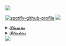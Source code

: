 <img src="https://file.garden/Zvc9-_BkGl48gASt/Picsart_25-04-06_19-38-23-851.webp">

[![spotify-github-profile](https://spotify-github-profile.kittinanx.com/api/view?uid=31blrcsa5a2jfah66gxcy2gdm6he&cover_image=true&theme=default&show_offline=true&background_color=121212&interchange=true)](https://spotify-github-profile.kittinanx.com/api/view?uid=31blrcsa5a2jfah66gxcy2gdm6he&redirect=true) <img src="https://file.garden/Zvc9-_BkGl48gASt/8ef0592268e15e3f1dc99dfb8b349e5a-removebg-preview.png"><br>

<details><summary style="font-size: 13px;" class="mb8"><u>𝓢𝓽𝓪𝓶𝓹𝓼</u> </summary>

<p>
sorry if stamps are repeated i'm kidna stupi d.<br>
<img src="https://file.garden/Zvc9-_BkGl48gASt/tumblr_24e01291512666456ca1792db2a09ec9_a2df73a1_100.png"><img src="https://file.garden/Zvc9-_BkGl48gASt/tumblr_3fa9f848a4cc94669f78e4146798c9af_742dc17c_100.jpg"><img src="https://file.garden/Zvc9-_BkGl48gASt/glowface.gif"><img src="https://file.garden/Zvc9-_BkGl48gASt/simon.gif"><img src="https://file.garden/Zvc9-_BkGl48gASt/tumblr_9e4da4266cb8324d0f3af2c21472080c_41a6fca0_100.png"><img src="https://file.garden/Zvc9-_BkGl48gASt/mcr5_stamp.webp"><img src="https://file.garden/Zvc9-_BkGl48gASt/dda7n69-636915b8-4dce-4c1f-8d4e-51cf4cb648d9.png"><img src="https://file.garden/Zvc9-_BkGl48gASt/tumblr_3520e5b5c0b68f7a3ffefee772f833a0_a3e9f9e6_100.webp"><img src="https://file.garden/Zvc9-_BkGl48gASt/Elephant-stamp.gif"><img src="https://file.garden/Zvc9-_BkGl48gASt/tumblr_bc7a6e6fb0674736e93fabd22fcab1e6_ed30ed33_100.png"><img src="https://file.garden/Zvc9-_BkGl48gASt/b13.png"><img src="https://file.garden/Zvc9-_BkGl48gASt/tumblr_056cbdfb5170cb3e3bf6ed59f4cd56f6_5c10352d_100.png"><img src="https://file.garden/Zvc9-_BkGl48gASt/4dcff2ea0f1c83904f2c0f784e6d43359c0e8928.gif"><img src="https://file.garden/Zvc9-_BkGl48gASt/b713dce3204784c81b046825af3b3c7ccfe78df9.gif"><img src="https://file.garden/Zvc9-_BkGl48gASt/75dfa2076ad394a80a5ec1a0009961320765d66a.gif"><img src="https://file.garden/Zvc9-_BkGl48gASt/tumblr_inline_ont4mw6Ssw1u5rvwj_500.gif"><img src="https://file.garden/Zvc9-_BkGl48gASt/43eb00f4.png"><img src="https://file.garden/Zvc9-_BkGl48gASt/tumblr_ph0qh6iOk31xy0eh3o3_100.png"><img src="https://file.garden/Zvc9-_BkGl48gASt/b296ad46edac6c8542652a276160be63485d1192.png"><img src="https://file.garden/Zvc9-_BkGl48gASt/c114da31dcd997ad6ff69bb0a18038c4f6228d74.png"><img src="https://file.garden/Zvc9-_BkGl48gASt/d48c61bba47adb45d5703100b57cf9b655436814.png"><img src="https://file.garden/Zvc9-_BkGl48gASt/bakerrainbow.png"><img src="https://file.garden/Zvc9-_BkGl48gASt/tumblr_24cd8cf9bc4bda1b88a5f4abead015ec_ad327217_100.jpg"><img src="https://file.garden/Zvc9-_BkGl48gASt/ferret.png"><img src="https://file.garden/Zvc9-_BkGl48gASt/believe.png"><img src="https://file.garden/Zvc9-_BkGl48gASt/baddecisions.png"><img src="https://file.garden/Zvc9-_BkGl48gASt/furret2.png"><img src="https://file.garden/Zvc9-_BkGl48gASt/guinea.gif"><img src="https://file.garden/Zvc9-_BkGl48gASt/ilovemusic.gif"><img src="https://file.garden/Zvc9-_BkGl48gASt/rockmusic.gif"><img src="https://file.garden/Zvc9-_BkGl48gASt/ddw2ege-da13eb4c-1997-413c-9f7d-bb874bf776cf.png"><img src="https://file.garden/Zvc9-_BkGl48gASt/kandi.png"><img src="https://file.garden/Zvc9-_BkGl48gASt/Homestuckshater.webp"><img src="https://file.garden/Zvc9-_BkGl48gASt/emoshavefeelinh2.gif"><img src="https://file.garden/Zvc9-_BkGl48gASt/omgg.png"><img src="https://file.garden/Zvc9-_BkGl48gASt/badapple.gif"><img src="https://file.garden/Zvc9-_BkGl48gASt/_3.png"><img src="https://file.garden/Zvc9-_BkGl48gASt/Karkathit.gif"><img src="https://file.garden/Zvc9-_BkGl48gASt/carseatheadrest.jpg"><img src="https://file.garden/Zvc9-_BkGl48gASt/dave1.png"><img src="https://file.garden/Zvc9-_BkGl48gASt/luv-zombies1.jpg"><img src="https://file.garden/Zvc9-_BkGl48gASt/apple_shoe.png"><img src="https://file.garden/Zvc9-_BkGl48gASt/buttons.png"><img src="https://file.garden/Zvc9-_BkGl48gASt/belts.png"><img src="https://file.garden/Zvc9-_BkGl48gASt/dirk.gif"><img src="https://file.garden/Zvc9-_BkGl48gASt/emo_b.png"><img src="https://file.garden/Zvc9-_BkGl48gASt/princess.gif"><img src="https://file.garden/Zvc9-_BkGl48gASt/wallace1.png"><img src="https://file.garden/Zvc9-_BkGl48gASt/vampires.png"><img src="https://file.garden/Zvc9-_BkGl48gASt/jthm-fan.gif"><img src="https://file.garden/Zvc9-_BkGl48gASt/hardly-logout.png"><img src="https://file.garden/Zvc9-_BkGl48gASt/black-dresses4.png"><img src="https://file.garden/Zvc9-_BkGl48gASt/tumblr_bc7a6e6fb0674736e93fabd22fcab1e6_ed30ed33_100.png"><img src="https://file.garden/Zvc9-_BkGl48gASt/tumblr_78a963353822a92f1905b9361ca56699_14dd2fa3_100.gif"><img src="https://file.garden/Zvc9-_BkGl48gASt/Davesteidee.gif"><img src="https://file.garden/Zvc9-_BkGl48gASt/389249151404cfc697bad3ef310ce0d57af77ea4.gif"><img src="https://file.garden/Zvc9-_BkGl48gASt/nepeta.gif"><img src="https://file.garden/Zvc9-_BkGl48gASt/dsprite.png"><img src="https://file.garden/Zvc9-_BkGl48gASt/tumblr_7ef9cb744d226fab1fb380457ed243cf_a880444d_100.webp"><img src="https://file.garden/Zvc9-_BkGl48gASt/tumblr_0757d8e8f3637781a85096653e674fa8_adecd379_100.jpg"><img src="https://file.garden/Zvc9-_BkGl48gASt/leopard_print.png"><img src="https://file.garden/Zvc9-_BkGl48gASt/mustache.png"><img src="https://file.garden/Zvc9-_BkGl48gASt/dave1.png"><img src="https://file.garden/Zvc9-_BkGl48gASt/typos.gif"><img src="https://file.garden/Zvc9-_BkGl48gASt/80c31af7408b92eefd6674acaef73e8cd05af54d.gif"><img src="https://file.garden/Zvc9-_BkGl48gASt/f92e40a3.png"><img src="https://file.garden/Zvc9-_BkGl48gASt/9f2163914360aeb2f50ffd9aef85103d85c65256.gif"><img src="https://file.garden/Zvc9-_BkGl48gASt/d1em5fa-209976bd-c4dc-4ee2-a8b0-ccfc8a52a345.gif"><img src="https://file.garden/Zvc9-_BkGl48gASt/aeaeaeaeaw.png"><img src="https://file.garden/Zvc9-_BkGl48gASt/d2ofn3j-b424517b-62d6-42f0-a530-a9b0fb934a80.gif"><img src="https://file.garden/Zvc9-_BkGl48gASt/db9v397-284db557-6847-4d21-ad1a-fd986c4d4176.png"><img src="https://file.garden/Zvc9-_BkGl48gASt/da6qxyg-b84be382-3c87-487b-87ef-e481f61c6589.png"><img src="https://file.garden/Zvc9-_BkGl48gASt/dbvx3ch-78fab7e3-e1b7-462d-b7ea-d9157cfa8224.png"><img src="https://file.garden/Zvc9-_BkGl48gASt/d55xsql-923d5b66-8a86-40f9-af8d-607d0452d2e0.png"><img src="https://file.garden/Zvc9-_BkGl48gASt/d6lbdlr-f50b9f99-8c24-4f47-9fa6-7cd734a23ef8.png"><img src="https://file.garden/Zvc9-_BkGl48gASt/d4pem6a-17abc6e0-7aad-489f-8ca5-105b94dcd0d1.gif"><img src="https://file.garden/Zvc9-_BkGl48gASt/d8yrl1j-c8e962fc-50ce-48e5-bcaa-01e785f5ad1c.gif"><img src="https://file.garden/Zvc9-_BkGl48gASt/jay-2.png"><img src="https://file.garden/Zvc9-_BkGl48gASt/dggu38j-168d8a94-1d27-43cb-afe0-8922c98c0147.gif"><img src="https://file.garden/Zvc9-_BkGl48gASt/dggu4al-4ff6b685-af28-4878-97d1-b063a1ecc531.gif"><img src="https://file.garden/Zvc9-_BkGl48gASt/dgdrcch-6ab5cda3-66f9-4069-a8fb-add4e5f34a16.gif"><img src="https://file.garden/Zvc9-_BkGl48gASt/SEBASTIAN-PETPET.gif"><img src="https://file.garden/Zvc9-_BkGl48gASt/dgnefgj-58722b58-027e-4479-a982-e127148392aa.gif"><img src="https://file.garden/Zvc9-_BkGl48gASt/dgh9a6e-b402b992-8531-4acc-b096-c3d20a2c2e1d.gif"><img src="https://file.garden/Zvc9-_BkGl48gASt/d5lqnoe-677cb00e-d374-4378-bfc6-887665f51371.png"><img src="https://file.garden/Zvc9-_BkGl48gASt/681d5920.gif"><img src="https://file.garden/Zvc9-_BkGl48gASt/dc835j7-c236b83f-72e7-42d9-a15f-7c94fe9d7b7a.png"><img src="https://file.garden/Zvc9-_BkGl48gASt/tumblr_8b7e548cad2ab672ae14b795e4970700_12c962d7_100.webp"><img src="https://file.garden/Zvc9-_BkGl48gASt/b3.gif"><img src="https://file.garden/Zvc9-_BkGl48gASt/2xDMfyM.jpg"><img src="https://file.garden/Zvc9-_BkGl48gASt/3454ee0cb967132f60b06cf265bcc8b47a3112db.gif"><img src="https://file.garden/Zvc9-_BkGl48gASt/d2igrme-a53e36f5-0c71-48a1-827a-f5ff4200d32a.png"><img src="https://file.garden/Zvc9-_BkGl48gASt/d2osjte-b2037b9f-44b7-4453-afdb-46401adab0d2.png"><img src="https://file.garden/Zvc9-_BkGl48gASt/d2pd2he-b284c3cb-010d-44f2-a963-dfa1d5e185bd.gif"><img src="https://file.garden/Zvc9-_BkGl48gASt/d2pi0ue-c495533d-b35e-4aad-9dac-4fb9aa3a369e.png"><img src="https://file.garden/Zvc9-_BkGl48gASt/tumblr_a1555693a5eda94e1d74a1a7b35f92d4_a431ba05_100.webp"><img src="https://file.garden/Zvc9-_BkGl48gASt/53c2f680.png"><img src="https://file.garden/Zvc9-_BkGl48gASt/160e213c.png"><img src="https://file.garden/Zvc9-_BkGl48gASt/e2b1e50c.png"><img src="https://file.garden/Zvc9-_BkGl48gASt/1d707c13.png"><img src="https://file.garden/Zvc9-_BkGl48gASt/f2bb7bec.png"><img src="https://file.garden/Zvc9-_BkGl48gASt/forest_aes_stamp_by_amekin_d9ok5x2-fullview.png"><img src="https://file.garden/Zvc9-_BkGl48gASt/_no__by_redkuu_da7nb16-fullview.png"><img src="https://file.garden/Zvc9-_BkGl48gASt/d1564u9-60c0ba18-603e-4dda-b6e0-f358bd452784.gif"><img src="https://file.garden/Zvc9-_BkGl48gASt/dark_trees_stamp_by_g0reh0und_d8jccvk-fullview.png"><img src="https://file.garden/Zvc9-_BkGl48gASt/image16.gif"><img src="https://file.garden/Zvc9-_BkGl48gASt/gir__s_bacon_soap_stamp_by_frelly_is_kelly.gif"><img src="https://file.garden/Zvc9-_BkGl48gASt/asdf_fan_by_mr_mooner.png"><img src="https://file.garden/Zvc9-_BkGl48gASt/7ae73b8acbab3639d85100ab8b2d1236-d4qghf1.gif"><img src="https://file.garden/Zvc9-_BkGl48gASt/i_imagine_with_music_stamp_by_tastelessfate.gif"><img src="https://file.garden/Zvc9-_BkGl48gASt/ddbdrjb-d171df1c-abd8-4644-9e88-50e54c7c6eb0.png"><img src="https://file.garden/Zvc9-_BkGl48gASt/dd83bfz-d24abff7-bce1-437f-bcbc-a1241c98c57c.png"><img src="https://file.garden/Zvc9-_BkGl48gASt/dd83bh6-3e9384a4-b0fc-48fb-bd3c-894e9e593f6e.png"><img src="https://file.garden/Zvc9-_BkGl48gASt/dd83bkf-8b5b725b-516d-4e7a-af0e-f02bf4ae4fa8.png"><img src="https://file.garden/Zvc9-_BkGl48gASt/dd7e3vz-4693ee67-65e3-47df-874e-a564c23ae1d9.png"><img src="https://file.garden/Zvc9-_BkGl48gASt/3f7eb5c0.gif"><img src="https://file.garden/Zvc9-_BkGl48gASt/rammy%20ujl.png"><img src="https://file.garden/Zvc9-_BkGl48gASt/hoot%20(4).png"><img src="https://file.garden/Zvc9-_BkGl48gASt/boot%20(5).gif"><img src="https://file.garden/Zvc9-_BkGl48gASt/3813e8ad-fc32-436b-891f-e4461ebce2a0.png"><img src="https://file.garden/Zvc9-_BkGl48gASt/flaiki4.png"><img src="https://file.garden/Zvc9-_BkGl48gASt/Al00ndr44.gif"><img src="https://file.garden/Zvc9-_BkGl48gASt/stamp176.png"><img src="https://file.garden/Zvc9-_BkGl48gASt/oceanicDA.png"><img src="https://file.garden/Zvc9-_BkGl48gASt/miiyukiichan2.png"><img src="https://file.garden/Zvc9-_BkGl48gASt/chocolaterevel2.gif"><img src="https://file.garden/Zvc9-_BkGl48gASt/chocolaterevel1.gif"><img src="https://file.garden/Zvc9-_BkGl48gASt/jackisnotbright.gif"><img src="https://file.garden/Zvc9-_BkGl48gASt/lovezombies.png"><img src="https://file.garden/Zvc9-_BkGl48gASt/dave.png"><img src="https://file.garden/Zvc9-_BkGl48gASt/eeyup.gif"><img src="https://file.garden/Zvc9-_BkGl48gASt/napplejack.png"><img src="https://file.garden/Zvc9-_BkGl48gASt/starlights.png"><img src="https://file.garden/Zvc9-_BkGl48gASt/terezi.png"><img src="https://file.garden/Zvc9-_BkGl48gASt/stamp25.png"><img src="https://file.garden/Zvc9-_BkGl48gASt/special.png"><img src="https://file.garden/Zvc9-_BkGl48gASt/irecorddavestrider.png"><img src="https://file.garden/Zvc9-_BkGl48gASt/funny_noises_by_cr1kk3t_d40pbg7.png"><img src="https://file.garden/Zvc9-_BkGl48gASt/iswear.gif"><img src="https://external-media.spacehey.net/media/sJ9cdg2hx1LF-pOGQdQLWSVHxG52mDmdHiD07FA7VhGg=/https://images-wixmp-ed30a86b8c4ca887773594c2.wixmp.com/i/ea1843dd-a5f3-48dd-b8c9-eb05e25b0b9b/d1nnnbh-ff5dadab-56a9-40aa-b894-d6409459d551.gif"><img src="https://external-media.spacehey.net/media/siTjCVItDu6k-ijd610xHBC0plzmVkB06MFIFN4hGbZw=/https://i.ibb.co/8MvYH5m/glasses-stamp-by-nurserabs-d6scoeh-fullview.png"><img src="https://external-media.spacehey.net/media/s_-w5X4SgkpLnGxUA_j3tvtZrL5MKiKt71iT9PGXfPoE=/https://popteamepic.carrd.co/assets/images/gallery75/d0fad615.png?v10408301085951"><img src="https://file.garden/Zvc9-_BkGl48gASt/goretrance_x_stamp_by_illr0y_di5n02l-fullview.png"><img src="https://file.garden/Zvc9-_BkGl48gASt/mainstream_muthafucka_stamp_by_illr0y_di5n050-fullview.png"><img src="https://file.garden/Zvc9-_BkGl48gASt/badstamp.jpg"><img src="https://file.garden/Zvc9-_BkGl48gASt/ilovev.png"><img src="https://file.garden/Zvc9-_BkGl48gASt/tumblr_a8dcea81b285606d6305c659aafcb7a4_19ca0449_100.png"><img src="https://file.garden/Zvc9-_BkGl48gASt/tumblr_c982fb4c5e101a939c168789bd9e3a37_6832d7e8_100.png"><img src="https://file.garden/Zvc9-_BkGl48gASt/tumblr_2c24367d368a8585c6c463f7c68c0026_6930438b_100.webp"><img src="https://file.garden/Zvc9-_BkGl48gASt/tumblr_3d789f03a2c7b087ca494e92b0a9b5eb_3b5f820a_100.webp"><img src="https://file.garden/Zvc9-_BkGl48gASt/tumblr_fa2b83ee30954357d1988de03de038aa_27b2a28f_100.png"><img src="https://file.garden/Zvc9-_BkGl48gASt/tumblr_365034bb19b1841eb7aa91ba7be3ef92_bb27f055_100.png"><img src="https://file.garden/Zvc9-_BkGl48gASt/tumblr_a2a7bebcb00171873483457743b40037_fad681e9_100.png"><img src="https://file.garden/Zvc9-_BkGl48gASt/tumblr_350f1ef0a2606ea6c8210974e8135e34_ee7b1fb4_100.png"><img src="https://file.garden/Zvc9-_BkGl48gASt/tumblr_e3743fe5c5a1809d427c58763b15ce3e_b24ce0de_100.webp"><img src="https://file.garden/Zvc9-_BkGl48gASt/tumblr_c027522be1939cf65afe3f3ce890d4ae_f3dd07ee_100.png"><img src="https://file.garden/Zvc9-_BkGl48gASt/tumblr_e3fea8530e5343d39669d12b45f93530_73ebb13b_100.jpg"><img src="https://file.garden/Zvc9-_BkGl48gASt/tumblr_53f2e2455d52f6821f4401488acbf475_f5b66bd9_100.png"><img src="https://file.garden/Zvc9-_BkGl48gASt/tumblr_361a90dcc39aaac23e2571caa5377c7e_9502add3_100.png"><img src="https://file.garden/Zvc9-_BkGl48gASt/tumblr_4710a12e7c70d4504c513fe318ad05a1_55e042a0_100.png"><img src="https://file.garden/Zvc9-_BkGl48gASt/tumblr_9dcf783bdd43d3feff676441631b5b07_828096e0_100.jpg"><img src="https://file.garden/Zvc9-_BkGl48gASt/tumblr_dbb7d1e6e6675d92eab54bd943db4acb_1f34d3ec_100.png"><img src="https://file.garden/Zvc9-_BkGl48gASt/tumblr_33040e38bb0d60d7ab6e1e664560b2a7_81c110fc_100.webp"><img src="https://file.garden/Zvc9-_BkGl48gASt/tumblr_cfcc23125987c8b68c46cd0c5582526b_df820fca_100.webp"><img src="https://file.garden/Zvc9-_BkGl48gASt/tumblr_dcead6d9263be73afef91fd2c170b5ff_bbb0e959_100.png"><img src="https://file.garden/Zvc9-_BkGl48gASt/tumblr_d185b2788832572273b2420c8a8c113e_b6dce00b_100.png"><img src="https://file.garden/Zvc9-_BkGl48gASt/tumblr_e1f27df36ffd4a2cc9241cc162a738f4_b9244da4_100.png"><img src="https://file.garden/Zvc9-_BkGl48gASt/tumblr_8bfa8dbcbdebc8708173f77c36![meta10](https://github.com/user-attachments/assets/1fec4ac1-f954-45f9-a96e-e92ac0126f75)
533bc2_c61b471a_100.png"><img src="https://file.garden/Zvc9-_BkGl48gASt/tumblr_4e2110b2eeb4c343f7d5aa7ef485a727_397ca7c1_100.png"><img src="https://file.garden/Zvc9-_BkGl48gASt/tumblr_8bbf71682f93ac331c149c4bf6d0819e_77d685ec_100.png"><img src="https://file.garden/Zvc9-_BkGl48gASt/tumblr_9c0c9c50cbec8704613bcbc4079a02f7_6690373f_100.png"><img src="https://file.garden/Zvc9-_BkGl48gASt/tumblr_5edade3b486148ea186c6c36ade2db4f_a46bcb50_100.png"><img src="https://file.garden/Zvc9-_BkGl48gASt/tumblr_537cf49bff4c501d2a88a2e2f1b189c3_95531042_100.png"><img src="https://file.garden/Zvc9-_BkGl48gASt/tumblr_aa7c13172f52b10850082a3f6fdcc553_d293a269_100.png"><img src="https://file.garden/Zvc9-_BkGl48gASt/tumblr_e36c103321c554e6817f31327eb37c06_873f15f7_100.png"><img src="https://file.garden/Zvc9-_BkGl48gASt/tumblr_8830302244842cbc4c6dcf084befc88f_4bf41e48_100.png"><img src="https://file.garden/Zvc9-_BkGl48gASt/tumblr_6eb8cac3917fd074893fa526505ca421_3b8726b0_100.webp"><img src="https://file.garden/Zvc9-_BkGl48gASt/tumblr_1d53d312e0c3748c68bafad76add52d0_e6855430_100.png"><img src="https://file.garden/Zvc9-_BkGl48gASt/tumblr_56e45e3a173528b5506572995c65940a_1231c73f_100.webp"><img src="https://file.garden/Zvc9-_BkGl48gASt/tumblr_2d86fde9ec3ae2b5d8fc647bce3176c2_e14da683_100.png"><img src="https://file.garden/Zvc9-_BkGl48gASt/nightowl.gif"><img src="https://file.garden/Zvc9-_BkGl48gASt/kickbox.gif"><img src="https://file.garden/Zvc9-_BkGl48gASt/kle.png"><img src="https://file.garden/Zvc9-_BkGl48gASt/d5x9pgt-295551f3-5f53-4120-ab66-4db5cec500bd.png"><img src="https://file.garden/Zvc9-_BkGl48gASt/dd4uujw-73737255-7fe5-41cf-bdc1-6bb8df950fd7.png"><img src="https://file.garden/Zvc9-_BkGl48gASt/a33.gif"><img src="https://file.garden/Zvc9-_BkGl48gASt/a40.jpg"><img src="https://file.garden/Zvc9-_BkGl48gASt/a72.gif"><img src="https://file.garden/Zvc9-_BkGl48gASt/i2.gif"><img src="https://file.garden/Zvc9-_BkGl48gASt/f35.png"><img src="https://file.garden/Zvc9-_BkGl48gASt/f24.png"><img src="https://file.garden/Zvc9-_BkGl48gASt/k35.gif"><img src="https://file.garden/Zvc9-_BkGl48gASt/b27.gif"><img src="https://file.garden/Zvc9-_BkGl48gASt/b73.png"><img src="https://file.garden/Zvc9-_BkGl48gASt/b59.png"><img src="https://file.garden/Zvc9-_BkGl48gASt/c14.gif"><img src="https://file.garden/Zvc9-_BkGl48gASt/c11.gif"><img src="https://file.garden/Zvc9-_BkGl48gASt/d45.gif"><img src="https://file.garden/Zvc9-_BkGl48gASt/d29.png"><img src="https://file.garden/Zvc9-_BkGl48gASt/d85.png"><img src="https://file.garden/Zvc9-_BkGl48gASt/dihirk5-f1235cad-7aee-4aed-96d6-307c7eae0c52.png"><img src="https://file.garden/Zvc9-_BkGl48gASt/dihoeq9-b2e59663-c773-40c7-89d6-1e583a970174.png"><img src="https://file.garden/Zvc9-_BkGl48gASt/dihiokn-c457aa2b-6d48-4024-b554-2ea8cd5d9f1c.png"><img src="https://file.garden/Zvc9-_BkGl48gASt/STAMP%20(2202).png"><img src="https://file.garden/Zvc9-_BkGl48gASt/wow%20crazy.png"><img src="https://file.garden/Zvc9-_BkGl48gASt/zeroday.png"><img src="https://file.garden/Zvc9-_BkGl48gASt/daz5wcs-ce0ae379-0e44-43b8-b693-158b22c4b642.png"><img src="https://file.garden/Zvc9-_BkGl48gASt/STAMP%20breaking%20bad.gif"><img src="https://file.garden/Zvc9-_BkGl48gASt/bratstamp.png"><img src="https://file.garden/Zvc9-_BkGl48gASt/723200361a01e72a332336603eee41dcdf250a9a.png"><img src="https://file.garden/Zvc9-_BkGl48gASt/dd8e2pd-42c444cd-48b9-458e-b4bb-572169394769.png"><img src="https://file.garden/Zvc9-_BkGl48gASt/aaf63884a596680910bab67262aa5077985a7105.gif"><img src="https://file.garden/Zvc9-_BkGl48gASt/scottfan.gif"><img src="https://file.garden/Zvc9-_BkGl48gASt/32a56c6c.gif"><img src="https://file.garden/Zvc9-_BkGl48gASt/2af86dd7.png"><img src="https://file.garden/Zvc9-_BkGl48gASt/7fbdad39.png"><img src="https://file.garden/Zvc9-_BkGl48gASt/d9e49228.png"><img src="https://file.garden/Zvc9-_BkGl48gASt/09fd5194.png"><img src="https://file.garden/Zvc9-_BkGl48gASt/dd13b106.png"><img src="https://file.garden/Zvc9-_BkGl48gASt/d79rzo8-f2696464-3680-4ac5-a64c-58a7a0cb6800.png"><img src="https://file.garden/Zvc9-_BkGl48gASt/dacxu7n-35f9314c-7fac-4072-a368-a560ba30b7d3.png"><img src="https://file.garden/Zvc9-_BkGl48gASt/duy63o-b8ec834e-d07e-44d2-b5df-dfe137185961.gif"><img src="https://file.garden/Zvc9-_BkGl48gASt/d341odm-bf0ed965-fda8-48a6-9c73-cf29d8ad9d7a.png"><img src="https://file.garden/Zvc9-_BkGl48gASt/d30hgyn-571c277c-b7fb-4c7f-b517-43ca6f0f1f05.png"><img src="https://file.garden/Zvc9-_BkGl48gASt/d59k0p4-3345b610-7a45-478a-b6d1-2d42eb182cc0.gif"><img src="https://file.garden/Zvc9-_BkGl48gASt/d418ifz-5390c70e-2707-4663-bef6-54f3fdad6feb.gif"><img src="https://file.garden/Zvc9-_BkGl48gASt/d3ikyuk-f7d79e4f-0999-470a-ac03-5af779813fe1.gif"><img src="https://file.garden/Zvc9-_BkGl48gASt/d8xqhq6-02df35c4-5543-402c-a0f8-30bffefd7baf.png"><img src="https://file.garden/Zvc9-_BkGl48gASt/d3b53j4-175cec26-a701-4a21-aa8a-b14e4be3d6e7.png"><img src="https://file.garden/Zvc9-_BkGl48gASt/xbox-stamp.gif"><img src="https://file.garden/Zvc9-_BkGl48gASt/striders-gonna-stride-B)-stamp.gif"><img src="https://file.garden/Zvc9-_BkGl48gASt/Luka-chan%20Stamp%20by%20aristodemelugix.png"><img src="https://file.garden/Zvc9-_BkGl48gASt/OMG%20Lily%20Stamp%20by%20aristodemelugix.png"><img src="https://file.garden/Zvc9-_BkGl48gASt/roblox%20go%20commit.gif"><img src="https://file.garden/Zvc9-_BkGl48gASt/deumhvj-defa3ba4-4747-4ffc-bebe-28433f31965a.png"><img src="https://file.garden/Zvc9-_BkGl48gASt/fig.png"><img src="https://file.garden/Zvc9-_BkGl48gASt/%5E_%5E_stamp.gif"><img src="https://file.garden/Zvc9-_BkGl48gASt/jammin.gif"><img src="https://file.garden/Zvc9-_BkGl48gASt/tumblr_cb2bd44416f96a181ff8594d2cee6eef_cdfda7c9_100.jpg"><img src="https://file.garden/Zvc9-_BkGl48gASt/tumblr_ce2f1cdcbed114e1f613e9516daa029a_8e002c7a_100.gif"><img src="https://file.garden/Zvc9-_BkGl48gASt/d74ixd8-94df3a93-18a7-401d-acca-1f7df2991870.png"><img src="https://file.garden/Zvc9-_BkGl48gASt/liittutubi_167488837.gif"><img src="https://file.garden/Zvc9-_BkGl48gASt/tumblr_5874ad983597b96d5c1ef96f0059c168_b4a4dd3c_100.gif"><img src="https://file.garden/Zvc9-_BkGl48gASt/dgwx5c1-4ba747b0-0096-4960-94cf-6958e01913aa.gif"><img src="https://file.garden/Zvc9-_BkGl48gASt/diisdij-8a13a0c7-33f1-4775-8e54-b290ac382e57.gif"><img src="https://file.garden/Zvc9-_BkGl48gASt/dh7jwhx-b5da0424-bd37-475b-b04a-b81db2c19754.gif"><img src="https://file.garden/Zvc9-_BkGl48gASt/dgxwqpg-14e69769-f1a1-461f-ac40-d1a7764b5575.gif"><img src="https://file.garden/Zvc9-_BkGl48gASt/dgx0x61-93faffe9-2431-4b0a-af3f-752532f5923b.gif"><img src="https://file.garden/Zvc9-_BkGl48gASt/dgwwyz2-69b1b30f-3c5c-4265-9059-2df80995f92c.gif"><img src="https://file.garden/Zvc9-_BkGl48gASt/dgwwy38-2302b9dc-1e56-4de7-ba18-fb2d03146757.gif"><img src="https://file.garden/Zvc9-_BkGl48gASt/dg27i7i-c0498ffe-e637-46b1-8bb2-6001723f481c.gif"><img src="https://file.garden/Zvc9-_BkGl48gASt/d56a1e9-c696e3ca-fac6-4cbb-9111-e4477218c048.gif"><img src="https://file.garden/Zvc9-_BkGl48gASt/dj3r0q1-d550d20e-ad18-48fd-9eab-8e196baa8dab.gif"><img src="https://file.garden/Zvc9-_BkGl48gASt/dgyvgqi-7bd5b755-88ce-4db9-9c78-a49f56dd621a.gif"><img src="https://file.garden/Zvc9-_BkGl48gASt/flesh_cousin_stamp_by_vriedi_dh3jl7k-fullview.png"><img src="https://file.garden/Zvc9-_BkGl48gASt/untitled3_20240310213443_by_tobysmokes2much_dh1dbbt-fullview.png"><img src="https://file.garden/Zvc9-_BkGl48gASt/dandy_s_world_stamp__rudie_stamp_by_theandikaofficial_diyvv3k-fullview.png"><img src="https://file.garden/Zvc9-_BkGl48gASt/dandy_s_world_stamp__looey_stamp_by_theandikaofficial_diyw0m3-fullview.png"><img src="https://file.garden/Zvc9-_BkGl48gASt/dandy_s_world_stamp__toodles_stamp_by_theandikaofficial_diyw1ow-fullview.png"><img src="https://file.garden/Zvc9-_BkGl48gASt/dirk_motherfucking_strider_by_eyelo0rz_d4ui67f-fullview.png"><img src="https://file.garden/Zvc9-_BkGl48gASt/__homestuck___karezi_stamp__request__by_prettyglare_d5vueml-fullview.png"><img src="https://file.garden/Zvc9-_BkGl48gASt/dhljcup-ba310329-59ed-49a8-93ca-1403046cb8f5.gif"><img src="https://file.garden/Zvc9-_BkGl48gASt/untitled_by_dirkstriderreal_dgimdai-fullview.jpg"><img src="https://file.garden/Zvc9-_BkGl48gASt/d9kheoj-cec19098-6014-42d0-aad4-4e2a08f64bd8.gif"><img src="https://file.garden/Zvc9-_BkGl48gASt/stamp__latula_by_shendijiro_d5dknlt-fullview.jpg"><img src="https://file.garden/Zvc9-_BkGl48gASt/d8icjcu-5dfa567a-e236-4b85-973c-6a4650520895.gif"><img src="https://file.garden/Zvc9-_BkGl48gASt/cow_stamp_by_themaskedanddamned_dhr8sdh-fullview.png"><img src="https://file.garden/Zvc9-_BkGl48gASt/mccree_samf_by_zheffari_dbm9r07-fullview.png"><img src="https://file.garden/Zvc9-_BkGl48gASt/dcrka7a-c26c501b-2160-43ae-9b8c-3c10bf00c27c.gif"><img src="https://file.garden/Zvc9-_BkGl48gASt/dc9g7tw-d2a87f2e-d189-4d0c-a5a5-c2b4e11ab43e.gif"><img src="https://file.garden/Zvc9-_BkGl48gASt/bethyl_stamp_by_thenoodlerebel_d84010z-fullview.png"><img src="https://file.garden/Zvc9-_BkGl48gASt/d66daso-fcddd339-61c4-48bf-b0a8-4021b4ee0ce6.gif"><img src="https://file.garden/Zvc9-_BkGl48gASt/ddb7jma-561dc1d8-bfb7-4273-aabd-b7879a18def8.gif"><img src="https://file.garden/Zvc9-_BkGl48gASt/snufkin_stamp_by_buggos_d9l9r87-fullview.png"><img src="https://file.garden/Zvc9-_BkGl48gASt/d2jgu4p-183a398b-93d8-43cd-b2c3-24aa5a402d78.gif"><img src="https://file.garden/Zvc9-_BkGl48gASt/donnie_darko_stamp_by_trubbsy_d4fnxyt-fullview.png"><img src="https://file.garden/Zvc9-_BkGl48gASt/sky_cotl_stamp__ftu__by_awkwarf_ddc8tdo-fullview.png"><img src="https://file.garden/Zvc9-_BkGl48gASt/craig_tucker_stamp_by_skyliines_d2nl0qm-fullview.png"><img src="https://file.garden/Zvc9-_BkGl48gASt/craig_x_thomas_stamp_by_unitedstateskid_ddcsxsz-fullview.png"><img src="https://file.garden/Zvc9-_BkGl48gASt/pattern7.png"><img src="https://file.garden/Zvc9-_BkGl48gASt/pattern2.png"><img src="https://file.garden/Zvc9-_BkGl48gASt/funny2.png"><img src="https://file.garden/Zvc9-_BkGl48gASt/me.gif"><img src="https://file.garden/Zvc9-_BkGl48gASt/neverlistentohim.png"><img src="https://file.garden/Zvc9-_BkGl48gASt/ennisjack%20(1).gif"><img src="https://file.garden/Zvc9-_BkGl48gASt/ennis%20(1).png"><img src="https://file.garden/Zvc9-_BkGl48gASt/jake_english_stamp_by_kibblepup_dje60dj-fullview%20(1).png"><img src="https://file.garden/Zvc9-_BkGl48gASt/dje5ydu-10c4fef5-6a43-406c-a124-b9a0f31e5ca0%20(1).gif"><img src="https://file.garden/Zvc9-_BkGl48gASt/20_by_berrle_dbi7pw9-fullview.png"><img src="https://file.garden/Zvc9-_BkGl48gASt/stamp___pastel_brown_aesthetic_4_by_meringii_db7p9w4-fullview.png"><img src="https://file.garden/Zvc9-_BkGl48gASt/history.png"><img src="https://file.garden/Zvc9-_BkGl48gASt/IBehaveDifferently.gif"><img src="https://file.garden/Zvc9-_BkGl48gASt/I%20will%20use%20your%20neoprns.png"><img src="https://file.garden/Zvc9-_BkGl48gASt/jeezcomputeraddict.gif"><img src="https://file.garden/Zvc9-_BkGl48gASt/ride_a_cowboy_by_randomdude15_d1g9pxs-fullview.jpg"><img src="https://file.garden/Zvc9-_BkGl48gASt/Gayqueen.gif"><img src="https://file.garden/Zvc9-_BkGl48gASt/countyourdays.png"><img src="https://file.garden/Zvc9-_BkGl48gASt/mitski.jpg"><img src="https://file.garden/Zvc9-_BkGl48gASt/sebby.gif"><img src="https://file.garden/Zvc9-_BkGl48gASt/2-tavros.png"><img src="https://file.garden/Zvc9-_BkGl48gASt/i_love_snow__by_i_stamp-d2zpjx8.gif"><img src="https://file.garden/Zvc9-_BkGl48gASt/stamp_paramore.png"><img src="https://file.garden/Zvc9-_BkGl48gASt/stamp%20(33).gif"><img src="https://file.garden/Zvc9-_BkGl48gASt/heathersmovie.png"><img src="https://file.garden/Zvc9-_BkGl48gASt/paramore.png"><img src="https://file.garden/Zvc9-_BkGl48gASt/shy_stamp_by_neko_musume_d101gmx-fullview.jpg"><img src="https://file.garden/Zvc9-_BkGl48gASt/__im_die___stamp_by_oi_im_sad_dasy2l9-fullview.png"><img src="https://file.garden/Zvc9-_BkGl48gASt/tumblr_f98545c1b984fd51e6e9d5d81cd4fb9f_b1701d29_250.png"><img src="https://file.garden/Zvc9-_BkGl48gASt/291.gif"><img src="https://file.garden/Zvc9-_BkGl48gASt/demiboy_stamp.png"><img src="https://file.garden/Zvc9-_BkGl48gASt/rainbow_stamp.png"><img src="https://file.garden/Zvc9-_BkGl48gASt/trans_stamp.png"><img src="https://file.garden/Zvc9-_BkGl48gASt/IMG-1067.png"><img src="https://file.garden/Zvc9-_BkGl48gASt/IMG-1062.png"><img src="https://file.garden/Zvc9-_BkGl48gASt/Untitled635-20230529155050.png"><img src="https://file.garden/Zvc9-_BkGl48gASt/Untitled633-20230529153317.png"><img src="https://file.garden/Zvc9-_BkGl48gASt/9.png"><img src="https://file.garden/Zvc9-_BkGl48gASt/1.gif"><img src="https://file.garden/Zvc9-_BkGl48gASt/e70d5cb2.png"><img src="https://file.garden/Zvc9-_BkGl48gASt/johnblunt.gif"><img src="https://file.garden/Zvc9-_BkGl48gASt/9d7ee9b1.gif"><img src="https://file.garden/Zvc9-_BkGl48gASt/d37c204a.gif"><img src="https://file.garden/Zvc9-_BkGl48gASt/36b0528b.png"><img src="https://file.garden/Zvc9-_BkGl48gASt/633d42b2.png"><img src="https://file.garden/Zvc9-_BkGl48gASt/74ccdafa.png"><img src="https://file.garden/Zvc9-_BkGl48gASt/16d8689d09dd27a726b31d976b373a786053409d.png"><img src="https://file.garden/Zvc9-_BkGl48gASt/da45qra-b07e510e-c838-4e41-9484-0f911abc414d.png"><img src="https://file.garden/Zvc9-_BkGl48gASt/dbvx3a8-5e001d2e-c603-4ee8-84d2-57bf90c8a9a9.png"><img src="https://file.garden/Zvc9-_BkGl48gASt/dus4in-33dcfdea-3462-4afb-9dcb-be4536c0dc04.gif"><img src="https://file.garden/Zvc9-_BkGl48gASt/5970c9b503515c8a64f31e0122ce7e2f355e3d19.png"><img src="https://file.garden/Zvc9-_BkGl48gASt/ac3a3a3e124e116829230eb73cfe69076f2169fd.png"><img src="https://file.garden/Zvc9-_BkGl48gASt/2024-04-09-0yh-Kleki.png"><img src="https://file.garden/Zvc9-_BkGl48gASt/blinkies.gif"><img src="https://file.garden/Zvc9-_BkGl48gASt/d7ialnh-224e84cb-9a23-4d39-8101-3065deba2ad7.png"><img src="https://file.garden/Zvc9-_BkGl48gASt/d4fsih0-6e9c52b6-dcdc-4ba6-bc91-d1ce655b4160.png"><img src="https://file.garden/Zvc9-_BkGl48gASt/d420bf1d319fc67ccd701f9d95227158ec6a27ff.gif"><img src="https://file.garden/Zvc9-_BkGl48gASt/JUBlroG.png"><img src="https://file.garden/Zvc9-_BkGl48gASt/JUBlOcN.png"><img src="https://file.garden/Zvc9-_BkGl48gASt/282edd2c9b0dce49f4587ea70ecb58bb27e8476b.png"><img src="https://file.garden/Zvc9-_BkGl48gASt/loss.gif"><img src="https://file.garden/Zvc9-_BkGl48gASt/331039be.png"><img src="https://file.garden/Zvc9-_BkGl48gASt/i18.png"><img src="https://file.garden/Zvc9-_BkGl48gASt/6a1ab061f62c45257d8cbd969ff09efef0e37f93.gif"><img src="https://file.garden/Zvc9-_BkGl48gASt/5656e69ecabc13b4a88f869382bc894c5e127829.png"><img src="https://file.garden/Zvc9-_BkGl48gASt/ddbdybf-b3fd0c22-3cbf-419d-ac4f-7c67d9cdf666.png"><img src="https://file.garden/Zvc9-_BkGl48gASt/djraxq-80ca8ee0-c9a0-42ae-a0f5-5c6e631a9808.gif"><img src="https://file.garden/Zvc9-_BkGl48gASt/9gll6t.png"><img src="https://file.garden/Zvc9-_BkGl48gASt/hl7npv.png"><img src="https://file.garden/Zvc9-_BkGl48gASt/Untitled8-20240128160110-5-3.gif"><img src="https://file.garden/Zvc9-_BkGl48gASt/ddplg1.png"><img src="https://file.garden/Zvc9-_BkGl48gASt/d656ff9525ddb7a4ddc01a3cee416faa79fed03d.png"><img src="https://file.garden/Zvc9-_BkGl48gASt/d64adc3837f5d705cda654a05f2125ec4a1c5f55.png"><img src="https://file.garden/Zvc9-_BkGl48gASt/89c711a15b79d20aa62b1102cb509407a270bc1d.gif"><img src="https://file.garden/Zvc9-_BkGl48gASt/72348692_FCr.png"><img src="https://file.garden/Zvc9-_BkGl48gASt/72348493_lxW.png"><img src="https://file.garden/Zvc9-_BkGl48gASt/72430837_Sgz.png"><img src="https://file.garden/Zvc9-_BkGl48gASt/72435558_u8d.png"><img src="https://file.garden/Zvc9-_BkGl48gASt/7a840f67.gif"><img src="https://file.garden/Zvc9-_BkGl48gASt/d7ab1adf.gif"><img src="https://file.garden/Zvc9-_BkGl48gASt/024d3c41.gif"><img src="https://file.garden/Zvc9-_BkGl48gASt/846426d9.gif"><img src="https://file.garden/Zvc9-_BkGl48gASt/tumblr_ebef4e03f74ef98edb2967fda0f4fa44_0119d2cf_100.webp"><img src="https://file.garden/Zvc9-_BkGl48gASt/tumblr_4731f730bcaf6242243e2f991e4a32b6_8577af4f_100.png"><img src="https://file.garden/Zvc9-_BkGl48gASt/tumblr_540a1795b1690d2da1e17108d87b350f_283ce554_100.png"><img src="https://file.garden/Zvc9-_BkGl48gASt/tumblr_inline_pgrae5mRha1v11djx_540.png"><img src="https://file.garden/Zvc9-_BkGl48gASt/tumblr_ab140e423dfaa5b0d9cf7ab880121238_15b9696f_100.png"><img src="https://file.garden/Zvc9-_BkGl48gASt/scroffytoffee1.gif"><img src="https://file.garden/Zvc9-_BkGl48gASt/tumblr_88ad862c043491c10662923d9067a85f_2c281340_100.png"><img src="https://file.garden/Zvc9-_BkGl48gASt/tumblr_0bc1c078dbec251abe52204af7e0386c_6d8332f6_100.png"><img src="https://file.garden/Zvc9-_BkGl48gASt/tumblr_db1088eecd27f8bba715c6bf9a567895_5b4f3c62_100.png"><img src="https://file.garden/Zvc9-_BkGl48gASt/tumblr_bf9c1ad8e3bda2e6b2e335396b472dfd_60005d8b_100.png"><img src="https://file.garden/Zvc9-_BkGl48gASt/tumblr_a4335f1bec86310c0fd581729f02a183_caf37174_100.png"><img src="https://file.garden/Zvc9-_BkGl48gASt/daw2t83-b7623d3a-569f-464e-8ff0-01dcb6e1e6f4.png"><img src="https://file.garden/Zvc9-_BkGl48gASt/tumblr_9245a15dad34f3b6bd5179908407ec73_ccf91077_100.jpg"><img src="https://file.garden/Zvc9-_BkGl48gASt/ewjg45.png"><img src="https://file.garden/Zvc9-_BkGl48gASt/tumblr_pulsdepAzZ1xwjivko9_100.png"><img src="https://file.garden/Zvc9-_BkGl48gASt/bb17a841_original.gif"><img src="https://file.garden/Zvc9-_BkGl48gASt/98a4b6bd_original.jpg"><img src="https://file.garden/Zvc9-_BkGl48gASt/f784e20f_original.gif"><img src="https://file.garden/Zvc9-_BkGl48gASt/15fbf489_original.png"><img src="https://file.garden/Zvc9-_BkGl48gASt/tumblr_63a12f06b56bd010bbaba94aa14446f5_c8baf74d_100.jpg"><img src="https://file.garden/Zvc9-_BkGl48gASt/postcards.gif"><img src="https://file.garden/Zvc9-_BkGl48gASt/dbj1wal-563bb488-83b3-4b5f-a849-ca2f3b5dedcb.gif"><img src="https://file.garden/Zvc9-_BkGl48gASt/dbj1waj-2e28683d-d656-4073-b6cc-1a4f2a9c14eb.gif"><img src="https://file.garden/Zvc9-_BkGl48gASt/d1h9b7o-7c739cfc-fd5d-4f8c-a955-def5baaf93f2.png"><img src="https://file.garden/Zvc9-_BkGl48gASt/d6bn9t1-2add39a2-194f-4739-918b-a989ba2b3401.gif"><img src="https://file.garden/Zvc9-_BkGl48gASt/d7lfwmv-349dee89-557c-40ec-8855-04aeb3eb8aa3.gif"><img src="https://file.garden/Zvc9-_BkGl48gASt/dbrw7pr-4318a95a-d82f-4daf-bb22-1d6513a5e172.gif"><img src="https://file.garden/Zvc9-_BkGl48gASt/d7lggf4-9db1d71d-610f-473e-a7ef-b04cf3373d26.png"><img src="https://file.garden/Zvc9-_BkGl48gASt/tumblr_bf2ec991a14f0537e07b1b28ab6495bd_c79f4d12_100.png"><img src="https://file.garden/Zvc9-_BkGl48gASt/tumblr_0c1dba78c8b425f83802885867929f07_0a7d79e8_100.webp"><img src="https://file.garden/Zvc9-_BkGl48gASt/tumblr_21eb79811e05ea11796d80e8b6079aa8_47dcfd52_100.png"><img src="https://file.garden/Zvc9-_BkGl48gASt/stardew.png"><img src="https://file.garden/Zvc9-_BkGl48gASt/tumblr_inline_ry4oiwKdr91ystoy0_500.png"><img src="https://file.garden/Zvc9-_BkGl48gASt/tumblr_2ca2e97b292493a02619ea5a0750d85e_7351f42c_100.webp"><img src="https://file.garden/Zvc9-_BkGl48gASt/dd6zkw9-794b939f-a139-4b94-b60f-7357df7e4359.png"><img src="https://file.garden/Zvc9-_BkGl48gASt/ab72301f.png"><img src="https://file.garden/Zvc9-_BkGl48gASt/4fd70e42.png"><img src="https://file.garden/Zvc9-_BkGl48gASt/tumblr_733e1fcc7fa13305c616e837f3280a95_cf0bb1a3_100.png"><img src="https://file.garden/Zvc9-_BkGl48gASt/tumblr_742dda24dcd4b55479086fede2a766d5_d4304c6f_100.webp"><img src="https://file.garden/Zvc9-_BkGl48gASt/tumblr_6894ee0cf750079b63e238e7d19f4794_d9cbe8f6_100.png"><img src="https://file.garden/Zvc9-_BkGl48gASt/tumblr_31ac1408d89cf1bb87336b7703b532c5_40d04320_100.png"><img src="https://file.garden/Zvc9-_BkGl48gASt/tumblr_c40b998cba6be230b35b9aa6f8f27c13_f706189c_100.png"><img src="https://file.garden/Zvc9-_BkGl48gASt/su0j8w.png"><img src="https://file.garden/Zvc9-_BkGl48gASt/f9e49ac9f.png"><img src="https://file.garden/Zvc9-_BkGl48gASt/1757633a1fe5.png"><img src="https://file.garden/Zvc9-_BkGl48gASt/der5kwn.png"><img src="https://file.garden/Zvc9-_BkGl48gASt/tumblr_354cabee3737f562a77308673eae7685_ff6a03cc_100.webp"><img src="https://file.garden/Zvc9-_BkGl48gASt/tumblr_cb01fe4ce227800755a07e052aad489f_9714dcd7_100.png"><img src="https://file.garden/Zvc9-_BkGl48gASt/d35ra6c-f247b030-fc03-421f-8e37-3dc71094afc1.gif"><img src="https://file.garden/Zvc9-_BkGl48gASt/tumblr_8007c926a85b14542ed8ce3fad5b2920_4e590139_100.webp"><img src="https://file.garden/Zvc9-_BkGl48gASt/image52.png"><img src="https://file.garden/Zvc9-_BkGl48gASt/image42.png"><img src="https://file.garden/Zvc9-_BkGl48gASt/image43.png"><img src="https://file.garden/Zvc9-_BkGl48gASt/da9262fc.png"><img src="https://file.garden/Zvc9-_BkGl48gASt/01bfbb36.png"><img src="https://file.garden/Zvc9-_BkGl48gASt/8bcda2d5.gif"><img src="https://file.garden/Zvc9-_BkGl48gASt/82212cee.png"><img src="https://file.garden/Zvc9-_BkGl48gASt/56341906_H3d.png"><img src="https://file.garden/Zvc9-_BkGl48gASt/65746988_HIP.gif"><img src="https://file.garden/Zvc9-_BkGl48gASt/78265820_YZS.png"><img src="https://file.garden/Zvc9-_BkGl48gASt/78265814_C8d.png"><img src="https://file.garden/Zvc9-_BkGl48gASt/tumblr_3fdd28cfa2ea1c2616cd4fa730751e1a_c954dc54_100.png"><img src="https://file.garden/Zvc9-_BkGl48gASt/nosebleeds_r_sexy_by_gokiru_d1q7vgx-fullview.png"><img src="https://file.garden/Zvc9-_BkGl48gASt/tumblr_ef5b85d2ecfc38f6d9988d2a8aee8ae7_187fbe8a_250.png"><img src="https://file.garden/Zvc9-_BkGl48gASt/97813919_MMJ.png"><img src="https://file.garden/Zvc9-_BkGl48gASt/44405660_wJs.png"><img src="https://file.garden/Zvc9-_BkGl48gASt/tumblr_inline_nijf2ps1M21s4i4kv540.gif"><img src="https://file.garden/Zvc9-_BkGl48gASt/tumblr_fe7da8b7091f14f56c23d8f9778dde3d_a3bdfc9d_100.jpg"><img src="https://file.garden/Zvc9-_BkGl48gASt/tumblr_pgg9rbxPvl1xzybrpo1_100.png"><img src="https://file.garden/Zvc9-_BkGl48gASt/tumblr_inline_oe3fbs3uXM1uugmu2_500.png"><img src="https://file.garden/Zvc9-_BkGl48gASt/1171825w75e77pxsw.gif"><img src="https://file.garden/Zvc9-_BkGl48gASt/a595d6a3ae4a885832181374e81ad6be13f4e6ab.gif"><img src="https://file.garden/Zvc9-_BkGl48gASt/tumblr_ps2ipu8YbI1xzybrpo5_100.gif"><img src="https://file.garden/Zvc9-_BkGl48gASt/tumblr_prvpailIyn1xzybrpo6_100.png"><img src="https://file.garden/Zvc9-_BkGl48gASt/f48.png"><img src="https://file.garden/Zvc9-_BkGl48gASt/JvOEffa.png"><img src="https://file.garden/Zvc9-_BkGl48gASt/objects_that_i_have_shoved_up_my_arse_by_centipedehz_dehrcsq-fullview.png"><img src="https://file.garden/Zvc9-_BkGl48gASt/da5rhyk-8e7120d1-ca51-45b8-ab17-c9a39979fff4.png"><img src="https://file.garden/Zvc9-_BkGl48gASt/collide010.gif"><img src="https://file.garden/Zvc9-_BkGl48gASt/collide061.gif"><img src="https://file.garden/Zvc9-_BkGl48gASt/b42.gif"><img src="https://file.garden/Zvc9-_BkGl48gASt/cf1e4ffb.jpg"><img src="https://file.garden/Zvc9-_BkGl48gASt/bed-person.gif"><img src="https://file.garden/Zvc9-_BkGl48gASt/load.gif"><img src="https://file.garden/Zvc9-_BkGl48gASt/4baec83e.png"><img src="https://file.garden/Zvc9-_BkGl48gASt/kel.png"><img src="https://file.garden/Zvc9-_BkGl48gASt/Stamp-template.png"><img src="https://file.garden/Zvc9-_BkGl48gASt/Stamp-template-1.png"><img src="https://file.garden/Zvc9-_BkGl48gASt/derpy.png"><img src="https://file.garden/Zvc9-_BkGl48gASt/1858738-e6ea8.gif"><img src="https://file.garden/Zvc9-_BkGl48gASt/GB-7-QMMb-MAE5x-L.png"><img src="https://file.garden/Zvc9-_BkGl48gASt/ectobiologist-fan-stamp-by-ryujidicey-d3tnxqu-fullview.png"><img src="https://file.garden/Zvc9-_BkGl48gASt/d40.jpg"><img src="https://file.garden/Zvc9-_BkGl48gASt/j4-Pnu1-i5nlbr-daebqw9-61016a65-3a2e-40b3-b414-bf6e36be53ea.png"><img src="https://file.garden/Zvc9-_BkGl48gASt/jadekat.gif"><img src="https://file.garden/Zvc9-_BkGl48gASt/d1pmdr2-8fffc66e-580d-47d3-8868-755958bfe484.gif"><img src="https://file.garden/Zvc9-_BkGl48gASt/dgqmmqs-129b4abd-4b0c-4758-b5ff-dc0a9138f694.png"><img src="https://file.garden/Zvc9-_BkGl48gASt/d24wo0d-480c0dd4-ff81-471b-ae2c-42036a266932.gif"><img src="https://file.garden/Zvc9-_BkGl48gASt/dfmihwr-7d463fb0-b15e-4d84-82f2-8d49117c8a46.png"><img src="https://file.garden/Zvc9-_BkGl48gASt/d33cozy-87eda61e-d3dc-4ad8-a06c-13b379c7715d.gif"><img src="https://file.garden/Zvc9-_BkGl48gASt/d6gf3ig-cda417ea-3a68-443b-969c-560792943c71.gif"><img src="https://file.garden/Zvc9-_BkGl48gASt/d2odyiv-88302ef2-827a-468d-99d4-6c7ce4b7ff49.gif"><img src="https://file.garden/Zvc9-_BkGl48gASt/4923d59f2a67da40e7b93ca87d4e2d6d274921cc.gif"><img src="https://file.garden/Zvc9-_BkGl48gASt/Tumblr-l-176347543868971.png"><img src="https://file.garden/Zvc9-_BkGl48gASt/HAhPIv2.png"><img src="https://file.garden/Zvc9-_BkGl48gASt/dm22va-fae9510e-f73b-46ff-b55a-a6e02417ce2b.gif"><img src="https://file.garden/Zvc9-_BkGl48gASt/j4t-UFX-i54pd4-d32uszb-db7d505f-dd41-4c64-8bf9-9ab3eb68b0c4.gif"><img src="https://file.garden/Zvc9-_BkGl48gASt/waffleorel.png"><img src="https://file.garden/Zvc9-_BkGl48gASt/JSutTZP.png"><img src="https://file.garden/Zvc9-_BkGl48gASt/3e9vv0.gif"><img src="https://file.garden/Zvc9-_BkGl48gASt/ezgif-4-c59b167e9c.gif"><img src="https://file.garden/Zvc9-_BkGl48gASt/d20eis0-59e32844-c8b3-4dd2-a730-b36d37bf7fbf.gif"><img src="https://file.garden/Zvc9-_BkGl48gASt/eyeliner-stamp-by-kezzi-rose-d1f453a-fullview.png"><img src="https://file.garden/Zvc9-_BkGl48gASt/db4gh9y-26e9dc74-1395-491f-a04e-27d4e1a4e22a.png"><img src="https://file.garden/Zvc9-_BkGl48gASt/dbqvar5-950cc277-48d6-4d4a-bfb6-ff8077071cb6.gif"><img src="https://file.garden/Zvc9-_BkGl48gASt/_explaining__stamp_by_sonira_stamps_d2hzfor-fullview.png"><img src="https://file.garden/Zvc9-_BkGl48gASt/4ell4x.png"><img src="https://file.garden/Zvc9-_BkGl48gASt/87j0ra.png"><img src="https://file.garden/Zvc9-_BkGl48gASt/d6.gif"><img src="https://file.garden/Zvc9-_BkGl48gASt/youcanvent.png"><img src="https://file.garden/Zvc9-_BkGl48gASt/stamp-8.png"><img src="https://file.garden/Zvc9-_BkGl48gASt/dfvr57c-4ae0905e-3b3d-4353-9f36-907fea7c35cc.gif"><img src="https://file.garden/Zvc9-_BkGl48gASt/dg9h01j-5e0d9b90-9128-463e-97a4-9fdaae64aa4b.gif"><img src="https://file.garden/Zvc9-_BkGl48gASt/fcaedfe2eeb48639306673845e308c5e7751f89b.gif"><img src="https://file.garden/Zvc9-_BkGl48gASt/dc4ns5g-633cee40-7499-4055-b894-43069e00e928.png"><img src="https://file.garden/Zvc9-_BkGl48gASt/datfxgs-2cdc49a0-f7de-41b8-a9e2-6e47a5ace344.gif"><img src="https://file.garden/Zvc9-_BkGl48gASt/dg9a04h-39a2ad6c-5f12-4585-a232-065cf7948ba8.gif"><img src="https://file.garden/Zvc9-_BkGl48gASt/dg99zsn-53593212-b45d-47ea-b766-41efdb8278b9.gif"><img src="https://file.garden/Zvc9-_BkGl48gASt/tumblr-c659cb14144063d60a343bbbda089905-2622162b-250.webp"><img src="https://file.garden/Zvc9-_BkGl48gASt/d3etdeq-f9417978-1893-4b9d-8e59-69299407b884.gif"><img src="https://file.garden/Zvc9-_BkGl48gASt/day9yr5-18f58c5b-721f-4057-836f-f775b06fe010.png"><img src="https://file.garden/Zvc9-_BkGl48gASt/day9utl-f1cb99dd-0a71-4327-9d2a-183f15ae7dad.png"><img src="https://file.garden/Zvc9-_BkGl48gASt/d6f1o5y-13f7c0b6-a8f2-4d40-95b5-acabdbd29587.gif"><img src="https://file.garden/Zvc9-_BkGl48gASt/dcjm9cm-256a790f-aff3-49db-a238-40e26b1ac4a3.png"><img src="https://file.garden/Zvc9-_BkGl48gASt/trick.png"><img src="https://file.garden/Zvc9-_BkGl48gASt/guinea2.gif"><img src="https://file.garden/Zvc9-_BkGl48gASt/damara.png"><img src="https://file.garden/Zvc9-_BkGl48gASt/dontgivefucksabtcod.png"><img src="https://file.garden/Zvc9-_BkGl48gASt/sunsetshy.gif"><img src="https://file.garden/Zvc9-_BkGl48gASt/blood.png"><img src="https://file.garden/Zvc9-_BkGl48gASt/tavi.png"><img src="https://file.garden/Zvc9-_BkGl48gASt/dj5utez-a264ba3d-cd7f-4f87-b94d-11fd938ba38d.png"><img src="https://file.garden/Zvc9-_BkGl48gASt/stamp_terezi_2_by_michiru_mew_d50yunx-fullview.png"><img src="https://file.garden/Zvc9-_BkGl48gASt/23sler.png"><img src="https://file.garden/Zvc9-_BkGl48gASt/tumblr_ptq9nxe4T11xbgu08o2_100.webp"><img src="https://file.garden/Zvc9-_BkGl48gASt/tumblr_f101ce129aaa6cbd1ac21232567b69b1_b8e7af0d_100.webp"><img src="https://file.garden/Zvc9-_BkGl48gASt/d3eajmy-adaf223d-6517-4d2f-9362-30aa946728ab.png"><img src="https://file.garden/Zvc9-_BkGl48gASt/d4cyrl4-bee33ed9-e109-417e-9217-b0386549d8b5.png"><img src="https://file.garden/Zvc9-_BkGl48gASt/tumblr_inline_owugreYwlU1u5rvwj_500.png"><img src="https://file.garden/Zvc9-_BkGl48gASt/7e8a357b.png"><img src="https://file.garden/Zvc9-_BkGl48gASt/tumblr_8b11cd48dc3f6db86d574cb775f1f22d_85b26938_100.png"><img src="https://file.garden/Zvc9-_BkGl48gASt/tumblr_460a44d37c3b108d138f131b0387e21c_658c4132_100.png"><img src="https://file.garden/Zvc9-_BkGl48gASt/tumblr_3b6c70019df3e7e02e0fdbdab2268122_d8fb720c_100.png"><img src="https://file.garden/Zvc9-_BkGl48gASt/WPO182j.gif"><img src="https://file.garden/Zvc9-_BkGl48gASt/mv11Dfd.png"><img src="https://file.garden/Zvc9-_BkGl48gASt/jvqEYG5.png"><img src="https://file.garden/Zvc9-_BkGl48gASt/i%20suport%20gud%20speling.png"><img src="https://file.garden/Zvc9-_BkGl48gASt/kalsfiz.png"><img src="https://file.garden/Zvc9-_BkGl48gASt/refresh.gif"><img src="https://file.garden/Zvc9-_BkGl48gASt/ornament.png"><img src="https://file.garden/Zvc9-_BkGl48gASt/cPCrb86.png"><img src="https://file.garden/Zvc9-_BkGl48gASt/c5RB0Y6.png"><img src="https://file.garden/Zvc9-_BkGl48gASt/if%20i%20stop%20drawing%20i%20stop%20breathing.gif"><img src="https://file.garden/Zvc9-_BkGl48gASt/sTdrD8F.png"><img src="https://file.garden/Zvc9-_BkGl48gASt/HQWJJg5.gif"><img src="https://file.garden/Zvc9-_BkGl48gASt/meta7.png"><img src="https://file.garden/Zvc9-_BkGl48gASt/i15.gif"><img src="https://file.garden/Zvc9-_BkGl48gASt/Stamp_Raspberry_Cookie.png"><img src="https://file.garden/Zvc9-_BkGl48gASt/My_Stamp_Kasane_Teto.gif"><img src="https://file.garden/Zvc9-_BkGl48gASt/dirk2.gif"><img src="https://file.garden/Zvc9-_BkGl48gASt/2e4b496f3efd7edc7da89d3efe05662be0ec2642.gif"><img src="https://file.garden/Zvc9-_BkGl48gASt/Stamp_Akita_Neru.gif"><img src="https://file.garden/Zvc9-_BkGl48gASt/d1dbi55-1e616273-8ba9-488a-a721-bc068ab1b3fe.gif"><img src="https://file.garden/Zvc9-_BkGl48gASt/blinkblink.gif"><img src="https://file.garden/Zvc9-_BkGl48gASt/b71j0Yo.gif"><img src="https://file.garden/Zvc9-_BkGl48gASt/9gGIhRG.png"><img src="https://file.garden/Zvc9-_BkGl48gASt/tumblr_dac6ddc73c89d03a9460e7bee162228a_698e2fe2_100.png"><img src="https://file.garden/Zvc9-_BkGl48gASt/cloud.png"><img src="https://file.garden/Zvc9-_BkGl48gASt/tumblr_423df9fb0c897e1777e30caabc752395_d9c87fb5_100.png"><img src="https://file.garden/Zvc9-_BkGl48gASt/ctrlz.png"><img src="https://file.garden/Zvc9-_BkGl48gASt/d4czjpj-bfecb9cd-0704-4a4f-b78c-5aaefbc4fef0.gif"><img src="https://file.garden/Zvc9-_BkGl48gASt/d7r5m1d-a552e6d6-7b35-400e-9445-b92fe3363e69.png"><img src="https://file.garden/Zvc9-_BkGl48gASt/d79.png"><img src="https://file.garden/Zvc9-_BkGl48gASt/midnight.gif"><img src="https://file.garden/Zvc9-_BkGl48gASt/fightclub.gif"><img src="https://file.garden/Zvc9-_BkGl48gASt/homestuck.gif"><img src="https://file.garden/Zvc9-_BkGl48gASt/realmenarebronies.png"><img src="https://file.garden/Zvc9-_BkGl48gASt/tumblr_d339f8bf11cd8ce6725dfe6b89da6f0f_33f0e221_100.png"><img src="https://file.garden/Zvc9-_BkGl48gASt/tumblr_ac3a625af5e088ac73e4354f7b06056c_f0d5e2ad_100.png"><img src="https://file.garden/Zvc9-_BkGl48gASt/tumblr_5334e3fdb55239d7e660efd35a68e833_f7ab0eb6_100.png"><img src="https://file.garden/Zvc9-_BkGl48gASt/animals-hamster.gif"><img src="https://file.garden/Zvc9-_BkGl48gASt/fruit-watermelon.gif"><img src="https://file.garden/Zvc9-_BkGl48gASt/games-lbp6.png"><img src="https://file.garden/Zvc9-_BkGl48gASt/games-lbp4.png"><img src="https://file.garden/Zvc9-_BkGl48gASt/games-sdv.png"><img src="https://file.garden/Zvc9-_BkGl48gASt/scene9.png"><img src="https://file.garden/Zvc9-_BkGl48gASt/southerngothic15.png"><img src="https://file.garden/Zvc9-_BkGl48gASt/ship.png"><img src="https://file.garden/Zvc9-_BkGl48gASt/emo9.gif"><img src="https://file.garden/Zvc9-_BkGl48gASt/yt-boxxy.png"><img src="https://file.garden/Zvc9-_BkGl48gASt/silly.png"><img src="https://file.garden/Zvc9-_BkGl48gASt/southerngothic.png"><img src="https://file.garden/Zvc9-_BkGl48gASt/jthm.gif"><img src="https://file.garden/Zvc9-_BkGl48gASt/kSlsYJK.png"><img src="https://file.garden/Zvc9-_BkGl48gASt/d4tamz4-0781bb30-d151-4fbb-878f-aff99142b80d.gif"><img src="https://file.garden/Zvc9-_BkGl48gASt/pirezw8.gif"><img src="https://file.garden/Zvc9-_BkGl48gASt/GZvQaKq.gif"><img src="https://file.garden/Zvc9-_BkGl48gASt/WFSLEgr.gif"><img src="https://file.garden/Zvc9-_BkGl48gASt/LBeW51F.gif"><img src="https://file.garden/Zvc9-_BkGl48gASt/CAok8bu.gif"><img src="https://file.garden/Zvc9-_BkGl48gASt/3pTkZnY.gif"><img src="https://file.garden/Zvc9-_BkGl48gASt/d9gtw33-e77c8dff-cecf-4ce9-9719-1ed64b6bfae8.png"><img src="https://file.garden/Zvc9-_BkGl48gASt/d1j66bv-c8e3c7cc-cc91-470c-9913-d1c08d335a4e.png"><img src="https://file.garden/Zvc9-_BkGl48gASt/tumblr_c08f0e4ba3d71fdf424d5fc031290fd5_503de2fe_100.webp"><img src="https://file.garden/Zvc9-_BkGl48gASt/tumblr_c8067fb6bafc6ebcb5e1ba21e384ab2b_5e11778d_100.webp"><img src="https://file.garden/Zvc9-_BkGl48gASt/tumblr_5260e6a18bfabe90304c760d54f3bb47_6a3d86bd_100.png"><img src="https://file.garden/Zvc9-_BkGl48gASt/tumblr-43d446f0cda492130d704eb7e72e5489-6764c24a-100.png"><img src="https://file.garden/Zvc9-_BkGl48gASt/tumblr_d45d0125eceaa6eca6b48a3527519627_26c0d9cb_100.png"><img src="https://file.garden/Zvc9-_BkGl48gASt/tumblr_1a506534886833703db3c12c41d53554_f38f0196_100.webp"><img src="https://file.garden/Zvc9-_BkGl48gASt/tumblr_3db614c71fce07c05f74f902b6c62817_b4ddada4_540.gif"><img src="https://file.garden/Zvc9-_BkGl48gASt/55.gif"><img src="https://file.garden/Zvc9-_BkGl48gASt/tumblr_e1ec4f914df82cae47f3aa36b804c074_0ac0c30b_100.webp"><img src="https://file.garden/Zvc9-_BkGl48gASt/tumblr_f87986bae41598f7174966627ebfbc91_d64e66ad_100.webp"><img src="https://file.garden/Zvc9-_BkGl48gASt/e5CbrJu.png"><img src="https://file.garden/Zvc9-_BkGl48gASt/dsfRrvA.png"><img src="https://file.garden/Zvc9-_BkGl48gASt/FixBeepBeepIamAsheep.gif"><img src="https://file.garden/Zvc9-_BkGl48gASt/dg6g1je-4597a47d-1d10-4fed-a90e-8f886ccfdb83.gif"><img src="https://file.garden/Zvc9-_BkGl48gASt/a4aff0433072f085efef1641a614815ea4b9cec4.gif"><img src="https://file.garden/Zvc9-_BkGl48gASt/di3kfk.png"><img src="https://file.garden/Zvc9-_BkGl48gASt/vxmroe.png"><img src="https://file.garden/Zvc9-_BkGl48gASt/6rzrg2.gif"><img src="https://file.garden/Zvc9-_BkGl48gASt/979k1v.webp"><img src="https://file.garden/Zvc9-_BkGl48gASt/lqs04d.webp"><img src="https://file.garden/Zvc9-_BkGl48gASt/tumblr_3386910df1d71208006924ad41081ec4_158f1665_100.webp"><img src="https://file.garden/Zvc9-_BkGl48gASt/cew7ly.gif"><img src="https://file.garden/Zvc9-_BkGl48gASt/tumblr_d2126399d71996cf3d1bb7ac13fe3f7e_985c80fb_100.webp"><img src="https://file.garden/Zvc9-_BkGl48gASt/d6jju6z-e498fe98-5f2a-4c4f-b058-a5af7f926256.png"><img src="https://file.garden/Zvc9-_BkGl48gASt/d6jkqh2-4d9572ab-6a45-4349-b95a-4e99fe0f2167.png"><img src="https://file.garden/Zvc9-_BkGl48gASt/d6jr71g-81287bad-d423-445f-84e5-51c1ffe83643.png"><img src="https://file.garden/Zvc9-_BkGl48gASt/d470a4q-8d290a26-bb0c-4ee6-a96a-a8f415185f75.gif"><img src="https://file.garden/Zvc9-_BkGl48gASt/tumblr_66b08cf44b65dda00d23d616181a82dc_04ddfc10_100.png"><img src="https://file.garden/Zvc9-_BkGl48gASt/tumblr_bbf7b440da547fe2f2223728245555e4_3acc8e05_100.webp"><img src="https://file.garden/Zvc9-_BkGl48gASt/tumblr_e3641658719b71812b7195d479bf57aa_f6bb2911_100.png"><img src="https://file.garden/Zvc9-_BkGl48gASt/tumblr_baabc191854efd639f0ee0d53df3a6c0_b9b2b2bc_100.png"><img src="https://file.garden/Zvc9-_BkGl48gASt/tumblr_58b504442347518e02a4da16578d89ac_61c16ed1_100.png"><img src="https://file.garden/Zvc9-_BkGl48gASt/tumblr_a72951c0a71e9fc941a1dcb206400b03_5f30a0b6_100.png"><img src="https://file.garden/Zvc9-_BkGl48gASt/tumblr_f3045d8eccf8b2cd5807b6bc41480c10_d0298f62_100.png"><img src="https://file.garden/Zvc9-_BkGl48gASt/Tumblr_l_120542727349906.gif"><img src="https://file.garden/Zvc9-_BkGl48gASt/Tumblr_l_120541398629774.gif"><img src="https://file.garden/Zvc9-_BkGl48gASt/Tumblr_l_120539975665518.gif"><img src="https://file.garden/Zvc9-_BkGl48gASt/Tumblr_l_120538712251121.gif"><img src="https://file.garden/Zvc9-_BkGl48gASt/Tumblr_l_120537399523542.gif"><img src="https://file.garden/Zvc9-_BkGl48gASt/Tumblr_l_120536302382131.gif"><img src="https://file.garden/Zvc9-_BkGl48gASt/tumblr_3fb0099deb11c3aa08eeb1fb9a984ed9_e5389bd1_100.webp"><img src="https://file.garden/Zvc9-_BkGl48gASt/tumblr_b111d65cc4b9528fc37720c6f6e34c3e_178dab2a_100.webp"><img src="https://file.garden/Zvc9-_BkGl48gASt/tumblr_905f7a66aeaa0085ae26cf4969e3197d_cfcdf224_100.webp"><img src="https://file.garden/Zvc9-_BkGl48gASt/tumblr_f77a5308030f13feb1a9883ce639773e_2972fbb8_100.webp"><img src="https://file.garden/Zvc9-_BkGl48gASt/tumblr_b4c47458c3d24e573bc8d22a62da7147_af67a677_100.webp"><img src="https://file.garden/Zvc9-_BkGl48gASt/tumblr_3f7584150bcfa446478bd2a8a97b8ba3_370d705d_100.jpg"><img src="https://file.garden/Zvc9-_BkGl48gASt/tumblr_22b717a4b6f8461b1a38cb7063b4ac95_8ab0b336_100.jpg"><img src="https://file.garden/Zvc9-_BkGl48gASt/tumblr_b6269891589c577bcade1179c0e55eb7_462dac37_100.png"><img src="https://file.garden/Zvc9-_BkGl48gASt/tumblr_865cb9b4e9cba2ca45edc6e0bed14b23_37f7fcf8_100.png"><img src="https://file.garden/Zvc9-_BkGl48gASt/tumblr_f7a8bd448cb0ec6997c7d46ff25208f5_f6e553ba_100.png"><img src="https://file.garden/Zvc9-_BkGl48gASt/tumblr_712f3bc31d4baf5ede23b9b9d3801403_e2314107_100.webp"><img src="https://file.garden/Zvc9-_BkGl48gASt/tumblr_287aeb2e5c481c2670347b679ab6e6fa_7b1aa252_100.webp"><img src="https://file.garden/Zvc9-_BkGl48gASt/tumblr_701d077d068b2bb5c62e6b81e955a979_b30a1087_100.png"><img src="https://file.garden/Zvc9-_BkGl48gASt/tumblr_090b71f586a05e53e9807b41b06c3ad2_d6e5cf0c_100.png"><img src="https://file.garden/Zvc9-_BkGl48gASt/tumblr_31b33d2db2cf26c7ad43f2e3e8fbc41d_3e64a97e_100.gif"><img src="https://file.garden/Zvc9-_BkGl48gASt/tumblr_266a77a103a4c919c7ca64a6464a0883_fc991377_100.webp"><img src="https://file.garden/Zvc9-_BkGl48gASt/tumblr_ff7d8e4863ef4d4fe447f6dc23f1a761_23e2f59b_100.webp"><img src="https://file.garden/Zvc9-_BkGl48gASt/tumblr_aabd10254136b959d434245ddf57d2db_abef72fb_100.png"><img src="https://file.garden/Zvc9-_BkGl48gASt/tumblr_ce0911888a817c67d39d72658fde01e8_19c17754_100.png"><img src="https://file.garden/Zvc9-_BkGl48gASt/tumblr_c996a782a9b6be72d3347f65bd6d798c_1b0eb3af_100.png"><img src="https://file.garden/Zvc9-_BkGl48gASt/tumblr_f9b93797d97912df1c65bd0a6183e716_87755866_100.png"><img src="https://file.garden/Zvc9-_BkGl48gASt/tumblr_5549e9a04f744862f7e1b6154546f532_ed545ef0_100.png"><br>
<br>
<img src="https://file.garden/Zvc9-_BkGl48gASt/nepali_language_level_intermediate_by_theflagandanthemguy-d9f0qx5.png"><img src="https://file.garden/Zvc9-_BkGl48gASt/d9f0qt5-0b9f4b52-4686-4c09-acd9-ecf5a6cd6b24.png"><img src="https://file.garden/Zvc9-_BkGl48gASt/british_english_language_level_native_by_animexcaso-d81jajs.png">
</details>

<details><summary style="font-size: 13px;" class="mb8"><u>𝓑𝓵𝓲𝓷𝓴𝓲𝓮𝓼</u> </summary>

<p>

<img src="https://file.garden/Zvc9-_BkGl48gASt/tumblr_5c16c8af4b34b65ec829f4efe1692376_3ce9e5cc_250.webp"><img src="https://file.garden/Zvc9-_BkGl48gASt/tumblr_789f4641a7c64159e19b6f7ab7a2492e_8d9e6f53_250.webp"><img src="https://file.garden/Zvc9-_BkGl48gASt/ohioisforlovers2.gif"><img src="https://file.garden/Zvc9-_BkGl48gASt/proudposer.gif"><img src="https://file.garden/Zvc9-_BkGl48gASt/tumblr_bb04689192042689c842b6473db733b7_5c324bb5_250.webp"><img src="https://file.garden/Zvc9-_BkGl48gASt/tumblr_9d1c855ef88dd8b260099afcd004c1b5_18b51ce4_250.webp"><img src="https://file.garden/Zvc9-_BkGl48gASt/beltblinkie.gif"><img src="https://file.garden/Zvc9-_BkGl48gASt/tumblr_e6e5560fc6219fa87f39dd73e902a886_2dbf0f72_250.webp"><img src="https://file.garden/Zvc9-_BkGl48gASt/regretnothing.gif"><img src="https://file.garden/Zvc9-_BkGl48gASt/c59.gif"><img src="https://file.garden/Zvc9-_BkGl48gASt/s11.gif"><img src="https://file.garden/Zvc9-_BkGl48gASt/w1.gif"><img src="https://file.garden/Zvc9-_BkGl48gASt/c58.gif"><img src="https://file.garden/Zvc9-_BkGl48gASt/l3.gif"><img src="https://file.garden/Zvc9-_BkGl48gASt/q29.gif"><img src="https://file.garden/Zvc9-_BkGl48gASt/q30.gif"><img src="https://file.garden/Zvc9-_BkGl48gASt/y8.gif"><img src="https://file.garden/Zvc9-_BkGl48gASt/x45.gif"><img src="https://file.garden/Zvc9-_BkGl48gASt/x27.gif"><img src="https://file.garden/Zvc9-_BkGl48gASt/x53.gif"><img src="https://file.garden/Zvc9-_BkGl48gASt/t6.gif"><img src="https://file.garden/Zvc9-_BkGl48gASt/t5.gif"><img src="https://file.garden/Zvc9-_BkGl48gASt/u17.gif"><img src="https://file.garden/Zvc9-_BkGl48gASt/z20.gif"><img src="https://file.garden/Zvc9-_BkGl48gASt/sometimes-i-purr.gif"><img src="https://file.garden/Zvc9-_BkGl48gASt/m61i19.gif"><img src="https://file.garden/Zvc9-_BkGl48gASt/skelanimals.gif"><img src="https://file.garden/Zvc9-_BkGl48gASt/gummyworm.gif"><img src="https://file.garden/Zvc9-_BkGl48gASt/kandikid.gif"><img src="https://file.garden/Zvc9-_BkGl48gASt/da%20blinkie.gif"><img src="https://file.garden/Zvc9-_BkGl48gASt/bitemeblinkie.gif"><img src="https://file.garden/Zvc9-_BkGl48gASt/a62.gif"><img src="https://file.garden/Zvc9-_BkGl48gASt/blnk%20(16).gif"><img src="https://file.garden/Zvc9-_BkGl48gASt/dff26304aff8105a01b3cb22c78b399ea109b76d.gif"><img src="https://file.garden/Zvc9-_BkGl48gASt/0133-applejack.gif"><img src="https://file.garden/Zvc9-_BkGl48gASt/g94.gif"><img src="https://file.garden/Zvc9-_BkGl48gASt/demiboy.gif"><img src="https://file.garden/Zvc9-_BkGl48gASt/03b0c7bb8d9dd2d86d1984f0ee6d21b7ccacf0e3.gif"><img src="https://file.garden/Zvc9-_BkGl48gASt/0014-pride.gif"><img src="https://file.garden/Zvc9-_BkGl48gASt/done-02-33ed370bd9f2b045c798ed11b9ae38c6.gif"><img src="https://file.garden/Zvc9-_BkGl48gASt/yeehaw.gif"><img src="https://file.garden/Zvc9-_BkGl48gASt/rilakuma.gif"><img src="https://file.garden/Zvc9-_BkGl48gASt/aphex.gif"><img src="https://file.garden/Zvc9-_BkGl48gASt/party.gif"><img src="https://file.garden/Zvc9-_BkGl48gASt/borntodie.gif"><img src="https://file.garden/Zvc9-_BkGl48gASt/snap-Blinkie-Obsession.gif"><img src="https://file.garden/Zvc9-_BkGl48gASt/blinkie13.gif"><img src="https://file.garden/Zvc9-_BkGl48gASt/jinkiesblinkies%20(5).gif"><img src="https://file.garden/Zvc9-_BkGl48gASt/yummybread%20(2).gif"><img src="https://file.garden/Zvc9-_BkGl48gASt/blinkiesCafe-v8.gif"><img src="https://file.garden/Zvc9-_BkGl48gASt/blinkiesCafe-Zg.gif"><img src="https://file.garden/Zvc9-_BkGl48gASt/ragin%20hormones.gif"><img src="https://file.garden/Zvc9-_BkGl48gASt/blnk%20(62).gif"><img src="https://file.garden/Zvc9-_BkGl48gASt/blinkiefyle%20(59).gif"><img src="https://file.garden/Zvc9-_BkGl48gASt/Zero%20Day.gif"><img src="https://file.garden/Zvc9-_BkGl48gASt/tumblr_3f4ff89df9ef49ec577f014ed48a8dea_1e892504_250.webp"><img src="https://file.garden/Zvc9-_BkGl48gASt/twitarh.gif"><img src="https://file.garden/Zvc9-_BkGl48gASt/0028-computer.gif"><img src="https://file.garden/Zvc9-_BkGl48gASt/cb.webp"><img src="https://file.garden/Zvc9-_BkGl48gASt/gp.webp"><img src="https://file.garden/Zvc9-_BkGl48gASt/hs.webp"><img src="https://file.garden/Zvc9-_BkGl48gASt/ferrets.webp"><img src="https://file.garden/Zvc9-_BkGl48gASt/6cafe7036c26873493246825ad9307cb660fc543.gif"><img src="https://file.garden/Zvc9-_BkGl48gASt/fcd7361ee863959fc37784fdbaecc3a7a1f3da87.gif"><img src="https://file.garden/Zvc9-_BkGl48gASt/hellyeah_terezi.gif"><img src="https://file.garden/Zvc9-_BkGl48gASt/tumblr_e6bf9375615e4e2e42fadf52ced698a7_4e548e57_250.webp"><img src="https://file.garden/Zvc9-_BkGl48gASt/tumblr_e3c5b1a644030aca360f9e25cb575971_62c88e15_250.webp"><img src="https://file.garden/Zvc9-_BkGl48gASt/tumblr_10bc5013b2136f7f2294dc1828b526f1_919dbb2b_250.webp"><img src="https://file.garden/Zvc9-_BkGl48gASt/tumblr_424a02c5cccbcb890f63708b8d37a9f2_a7f26264_250.webp"><img src="https://file.garden/Zvc9-_BkGl48gASt/83ff90550be30664e3dbf922cac6967152dbf2d8.gif"><img src="https://file.garden/Zvc9-_BkGl48gASt/72361646_tsa.gif"><img src="https://file.garden/Zvc9-_BkGl48gASt/72391498_TlK.gif"><img src="https://file.garden/Zvc9-_BkGl48gASt/72427180_PjE.gif"><img src="https://file.garden/Zvc9-_BkGl48gASt/72309203_5W1.gif"><img src="https://file.garden/Zvc9-_BkGl48gASt/72345941_c16.gif"><img src="https://file.garden/Zvc9-_BkGl48gASt/72309059_ylN.gif"><img src="https://file.garden/Zvc9-_BkGl48gASt/72347423_xHM.gif"><img src="https://file.garden/Zvc9-_BkGl48gASt/72384792_b4T.gif"><img src="https://file.garden/Zvc9-_BkGl48gASt/72345954_r4D.gif"><img src="https://file.garden/Zvc9-_BkGl48gASt/72309827_uBH.gif"><img src="https://file.garden/Zvc9-_BkGl48gASt/72350636_f7w.gif"><img src="https://file.garden/Zvc9-_BkGl48gASt/72309837_1UVep95TiI85PnF.gif"><img src="https://file.garden/Zvc9-_BkGl48gASt/72309065_lqO.gif"><img src="https://file.garden/Zvc9-_BkGl48gASt/72345653_KqV.gif"><img src="https://file.garden/Zvc9-_BkGl48gASt/72350661_k3T.gif"><img src="https://file.garden/Zvc9-_BkGl48gASt/72309822_OTd.gif"><img src="https://file.garden/Zvc9-_BkGl48gASt/72346243_HGa.gif"><img src="https://file.garden/Zvc9-_BkGl48gASt/72309027_j2d.gif"><img src="https://file.garden/Zvc9-_BkGl48gASt/Tumblr_l_120545434314707.gif"><img src="https://file.garden/Zvc9-_BkGl48gASt/tumblr_b73ae997b9c62ddaab171d2e8f5c468d_4271bf49_250.webp"><img src="https://file.garden/Zvc9-_BkGl48gASt/tumblr_0addead48a929ea5748b2443af5bfdd6_000c04ce_250.webp"><img src="https://file.garden/Zvc9-_BkGl48gASt/tumblr_20af5b2bb1a187166d6189f61ae1f962_a9dd7314_250.webp"><img src="https://file.garden/Zvc9-_BkGl48gASt/Tumblr_l_120544031562276.gif">

</p>
</details>

<img src="https://file.garden/Zvc9-_BkGl48gASt/Picsart_25-04-06_19-38-57-400.webp">



